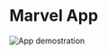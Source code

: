 # Marvel App
![App demostration](https://media1.giphy.com/media/v1.Y2lkPTc5MGI3NjExa2V5cDU3ajA1eTMwbXhkYjNvbXFxcDdicHhjazh5azJ0dG9wNWR4YiZlcD12MV9pbnRlcm5hbF9naWZfYnlfaWQmY3Q9Zw/NMrAb3kIyLEEnZGtWe/giphy.gif)
